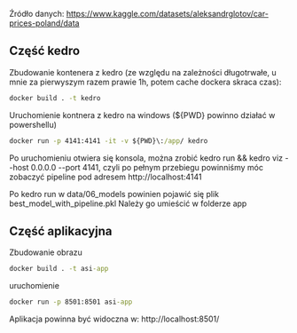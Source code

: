 Źródło danych: https://www.kaggle.com/datasets/aleksandrglotov/car-prices-poland/data

## Część kedro

Zbudowanie kontenera z kedro (ze względu na zależności długotrwałe, u mnie za pierwyszym razem prawie 1h, potem cache dockera skraca czas): 
```cmd
docker build . -t kedro
```

Uruchomienie kontnera z kedro na windows (${PWD} powinno działać w powershellu)
```cmd
docker run -p 4141:4141 -it -v ${PWD}\:/app/ kedro
```

Po uruchomieniu otwiera się konsola, można zrobić kedro run && kedro viz --host 0.0.0.0 --port 4141, czyli po pełnym przebiegu powinniśmy móc zobaczyć pipeline
pod adresem http://localhost:4141

Po kedro run w data/06_models powinien pojawić się plik best_model_with_pipeline.pkl
Należy go umieścić w folderze app

## Część aplikacyjna

Zbudowanie obrazu
```cmd
docker build . -t asi-app
```

uruchomienie
```cmd
docker run -p 8501:8501 asi-app
```

Aplikacja powinna być widoczna w: http://localhost:8501/